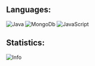 
## Languages:
![Java](https://img.shields.io/badge/-Java-5220bd?style=for-the-badge&logo=Java&logoColor=E9D54D)
![MongoDb](https://img.shields.io/badge/-MongoDb-324252?style=for-the-badge&logo=MongoDb&logoColor=E9D54D)
![JavaScript](https://img.shields.io/badge/-JavaScript-914252?style=for-the-badge&logo=JavaScript&logoColor=E9D54D)

## Statistics:

![Info](https://github-readme-stats.vercel.app/api?username=toper9636&show_icons=true&theme=dracula)
